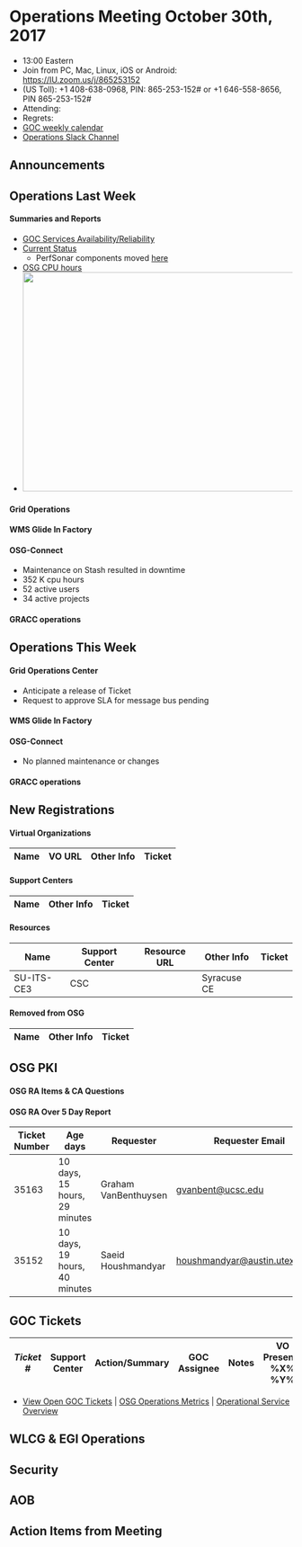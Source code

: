 # Operations Meeting October 30th, 2017
   * 13:00 Eastern 
   * Join from PC, Mac, Linux, iOS or Android: https://IU.zoom.us/j/865253152
   * (US Toll): +1 408-638-0968, PIN: 865-253-152# or +1 646-558-8656, PIN 865-253-152#
   * Attending: 
   * Regrets: 
   * [GOC weekly calendar](http://www.google.com/calendar/embed?src=c1htpcfoe6btrtc7n3uddg8mvs%40group.calendar.google.com&ctz=America/New_York)
   * [Operations Slack Channel](https://opensciencegrid.slack.com/messages/C5GAYBGA0/)

   
## Announcements

## Operations Last Week
#### Summaries and Reports
   * [GOC Services Availability/Reliability](http://tinyurl.com/pre26vw)
   * [Current Status](http://monitor.grid.iu.edu/availability/production.html)
      * PerfSonar components moved [here](http://monitor.grid.iu.edu/availability/perfsonar.html)
   * [OSG CPU hours](http://tinyurl.com/mf96b88)
   * <img src="http://steige.grid.iu.edu/steige/30Oct2017.osg-flock.png" width='630' height='390'  /><br>
   
#### Grid Operations 
   
#### WMS Glide In Factory

#### OSG-Connect
   * Maintenance on Stash resulted in downtime
   * 352 K cpu hours 
   * 52 active users
   * 34 active projects

#### GRACC operations
   
## Operations This Week
   
#### Grid Operations Center
   * Anticipate a release of Ticket
   * Request to approve SLA for message bus pending 
   
#### WMS Glide In Factory

#### OSG-Connect
   * No planned maintenance or changes
   
#### GRACC operations

## New Registrations

#### Virtual Organizations
| Name | VO URL | Other Info | Ticket |
| ---- | ------ | ---------- | ------ |

#### Support Centers
| Name | Other Info | Ticket |
| ---- | ---------- | ------ |

#### Resources
| Name | Support Center | Resource URL | Other Info | Ticket |
| ---- | -------------- | ------------ | ---------- | ------ |
| SU-ITS-CE3 | CSC | | Syracuse CE | 
#### Removed from OSG
| Name | Other Info | Ticket |
| ---- | ---------- | ------ |

## OSG PKI

#### OSG RA Items & CA Questions

#### OSG RA Over 5 Day Report
| Ticket Number	|Age days	|Requester	|Requester Email		|Request |
| --------- | ------- | --------- | ----------------- | ------ |
| 35163 | 10 days, 15 hours, 29 minutes | Graham VanBenthuysen | gvanbent@ucsc.edu | User Certificate Request for Graham VanBenthuysen(VO:ILC) |
| 35152 | 10 days, 19 hours, 40 minutes | Saeid Houshmandyar | houshmandyar@austin.utexas.edu | User Certificate Request for Saeid Houshmandyar(VO:FusionGrid) |

## GOC Tickets

| *Ticket #* | Support Center | Action/Summary | GOC Assignee | Notes | VO Present? %X% %Y%|
| ---------- | -------------- | -------------- | ------------ | ----- | ------------------ |


   * [View Open GOC Tickets](https://ticket.grid.iu.edu/goc/list/open) | [OSG Operations Metrics](https://twiki.grid.iu.edu/bin/view/Operations/TicketReports) | [Operational Service Overview](http://myosg.grid.iu.edu/miscstatus?count_sg_1&count_active=on&count_enabled=on&datasource=status)


## WLCG & EGI Operations

## Security   
   
## AOB
   
## Action Items from Meeting
